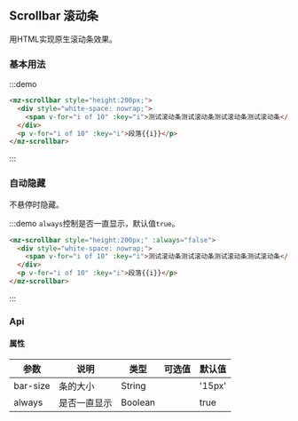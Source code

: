 ## Scrollbar 滚动条

用HTML实现原生滚动条效果。

### 基本用法

:::demo
```html
<mz-scrollbar style="height:200px;">
  <div style="white-space: nowrap;">
    <span v-for="i of 10" :key="i">测试滚动条测试滚动条测试滚动条测试滚动条</span>
  </div>
  <p v-for="i of 10" :key="i">段落{{i}}</p>
</mz-scrollbar>
```
:::

### 自动隐藏

不悬停时隐藏。

:::demo `always`控制是否一直显示，默认值`true`。
```html
<mz-scrollbar style="height:200px;" :always="false">
  <div style="white-space: nowrap;">
    <span v-for="i of 10" :key="i">测试滚动条测试滚动条测试滚动条测试滚动条</span>
  </div>
  <p v-for="i of 10" :key="i">段落{{i}}</p>
</mz-scrollbar>
```
:::

### Api

#### 属性
| 参数 | 说明 | 类型 | 可选值 |默认值|
| --- | --- | --- | --- | --- |
|bar-size|条的大小|String||'15px'|
|always|是否一直显示|Boolean||true|